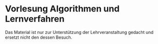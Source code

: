 # Vorlesung Algorithmen und Lernverfahren
Das Material ist nur zur Unterstützung der Lehrveranstaltung gedacht und ersetzt nicht den dessen Besuch.